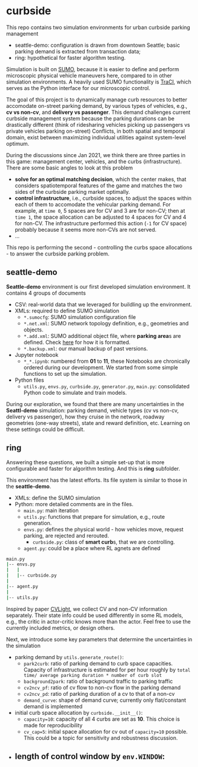 # curbside

This repo contains two simulation environments for urban curbside parking management
+ seattle-demo: configuration is drawn from downtown Seattle; basic parking demand is extracted from transaction data;
+ ring: hypothetical for faster algorithm testing.

Simulation is built on [SUMO](https://sumo.dlr.de/docs/index.html), because it is easier to define and perform microscopic physical vehicle maneuvers here, compared to in other simulation environments. A heavily used SUMO functionality is [TraCI](https://sumo.dlr.de/docs/TraCI.html), which serves as the Python interface for our microscopic control.

The goal of this project is to dynamically manage curb resources to better accomodate on-street parking demand, by various types of vehicles, e.g., **cv vs non-cv**, and **delivery vs passenger**. This demand challenges current curbside management system because the parking durations can be drastically different (think of ridesharing vehicles picking up passengers vs private vehicles parking on-street) Conflicts, in both spatial and temporal domain, exist between maximizing individual utilities against system-level optimum.

During the discussions since Jan 2021, we think there are three parties in this game: management center, vehicles, and the curbs (infrastructure). There are some basic angles to look at this problem
+ **solve for an optimal matching decision**, which the center makes, that considers spatiotemporal features of the game and matches the two sides of the curbside parking market optimally.
+ **control infrastructure**, i.e., curbside spaces, to adjust the spaces within each of them to accomodate the vehicular parking demand. For example, at `time 0`, 5 spaces are for CV and 3 are for non-CV; then at `time 1`, the space allocation can be adjusted to 4 spaces for CV and 4 for non-CV. The infrastructure performed this action (`-1` for CV space) probably because it seems more non-CVs are not served.
+ ...

This repo is performing the second - controlling the curbs space allocations - to answer the curbside parking problem.

## seattle-demo

**Seattle-demo** environment is our first developed simulation environment. It contains 4 groups of documents
+ CSV: real-world data that we leveraged for buildling up the environment.
+ XMLs: required to define SUMO simulation
    - `*.sumocfg`: SUMO simulation configuration file
    - `*.net.xml`: SUMO network topology definition, e.g., geometries and objects.
    - `*.add.xml`: SUMO additional object file, where **parking area**s are defined. Check [here](https://sumo.dlr.de/docs/sumo.html#format_of_additional_files) for how it is formatted.
    - `*.backup.xml`: our manual backup of past versions. 
+ Jupyter notebook
    - `*_*.ipynb`: numbered from **01** to **11**, these Notebooks are chronically ordered during our development. We started from some simple functions to set up the simulation.
+ Python files
    - `utils.py`, `envs.py`, `curbside.py`, `generator.py`, `main.py`: consolidated Python code to simulate and train models.

During our exploration, we found that there are many uncertainties in the **Seattl-demo** simulation: parking demand, vehicle types (cv vs non-cv, delivery vs passenger), how they cruise in the network, roadway geometries (one-way streets), state and reward definition, etc. Learning on these settings could be difficult.

## ring

Answering these questions, we built a simple set-up that is more configurable and faster for algorithm testing. And this is **ring** subfolder.

This environment has the latest efforts. Its file system is similar to those in the **seattle-demo**.
+ XMLs: define the SUMO simulation
+ Python: more detailed comments are in the files.
    - `main.py`: main iteration
    - `utils.py`: functions that prepare for simulation, e.g., route generation.
    - `envs.py`: defines the physical world - how vehicles move, request parking, are rejected and rerouted.
        * `curbside.py`: class of **smart curb**s, that we are controlling.
    - `agent.py`: could be a place where RL agnets are defined
```bash
main.py
|-- envs.py
|   |
|   |-- curbside.py
|
|-- agent.py
|
|-- utils.py
```

Inspired by paper [CVLight](https://arxiv.org/pdf/2104.10340.pdf), we collect CV and non-CV information separately. Their state info could be used differently in some RL models, e.g., the critic in actor-critic knows more than the actor. Feel free to use the currently included metrics, or design others.

Next, we introduce some key parameters that determine the uncertainties in the simulation
+ parking demand by `utils.generate_route()`:
    - `park2curb`: ratio of parking demand to curb space capacities. Capacity of infrastructure is estimated for per hour roughly by `total time/ average parking duration * number of curb slot`
    - `background2park`: ratio of background traffic to parking traffic
    - `cv2ncv_pf`: ratio of cv flow to non-cv flow in the parking demand
    - `cv2ncv_pd`: ratio of parking duration of a cv to that of a non-cv
    - `demand_curve`: shape of demand curve; currently only flat/constant demand is implemented
+ initial curb space allocation by `curbside.__init__()`:
    - `capacity=10`: capacity of all 4 curbs are set as **10**. This choice is made for reproducibility
    - `cv_cap=5`: initial space allocation for cv out of `capacity=10` possible. This could be a topic for sensitivity and robustness discussion.
+ length of control window by `env.WINDOW`:
    - 